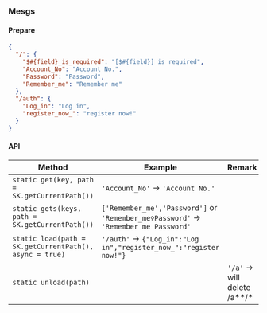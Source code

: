 ### Mesgs

#### Prepare
```json
{
  "/": {
    "$#{field}_is_required": "[$#{field}] is required",
    "Account_No": "Account No.",
    "Password": "Password",
    "Remember_me": "Remember me"
  },
  "/auth": {
    "Log_in": "Log in",
    "register_now_": "register now!"
  }
}
```

#### API
| Method | Example | Remark |
| -- | -- | -- |
| `static get(key, path = SK.getCurrentPath())` | `'Account_No'` -> `'Account No.'` | |
| `static gets(keys, path = SK.getCurrentPath())` | `['Remember_me','Password']` or `'Remember_me♀Password'` -> `'Remember me Password'` | |
| `static load(path = SK.getCurrentPath(), async = true)` | `'/auth'` -> `{"Log_in":"Log in","register_now_":"register now!"}` | |
| `static unload(path)` | | `'/a'` -> will delete /a**/* |
